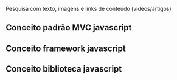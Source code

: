 
Pesquisa com texto, imagens e links de conteúdo
(vídeos/artigos)

## Conceito padrão MVC javascript

## Conceito framework javascript

## Conceito biblioteca javascript